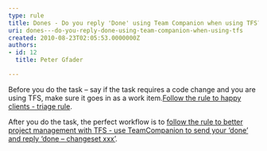 ```yaml
---
type: rule
title: Dones - Do you reply 'Done' using Team Companion when using TFS?
uri: dones---do-you-reply-done-using-team-companion-when-using-tfs
created: 2010-08-23T02:05:53.0000000Z
authors:
- id: 12
  title: Peter Gfader

---
```



Before you do the task – say if the task requires a code change and you are using TFS, make sure it goes in as a work item.[Follow the rule to happy clients - triage rule](/triaging-do-you-correctly-triage-additional-item-requests).

After you do the task, the perfect workflow is to [follow the rule to better project management with TFS - use TeamCompanion to send your ‘done’ and reply ‘done – changeset xxx’](http&#58;//www.ssw.com.au/ssw/Standards/Rules/RulesToBetterProjectManagementWithTFS.aspx#Send-Done-Email).​


